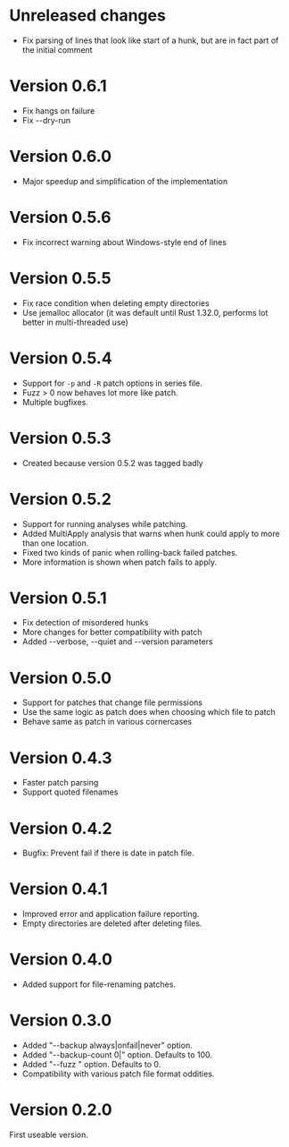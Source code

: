 # Unreleased changes

* Fix parsing of lines that look like start of a hunk, but are in fact part of
  the initial comment

# Version 0.6.1

* Fix hangs on failure
* Fix --dry-run

# Version 0.6.0

* Major speedup and simplification of the implementation 

# Version 0.5.6

* Fix incorrect warning about Windows-style end of lines

# Version 0.5.5

* Fix race condition when deleting empty directories
* Use jemalloc allocator (it was default until Rust 1.32.0, performs lot better in multi-threaded use)

# Version 0.5.4

* Support for `-p` and `-R` patch options in series file.
* Fuzz > 0 now behaves lot more like patch.
* Multiple bugfixes.

# Version 0.5.3

* Created because version 0.5.2 was tagged badly

# Version 0.5.2

* Support for running analyses while patching.
* Added MultiApply analysis that warns when hunk could apply to more than one location.
* Fixed two kinds of panic when rolling-back failed patches.
* More information is shown when patch fails to apply.

# Version 0.5.1

* Fix detection of misordered hunks
* More changes for better compatibility with patch
* Added --verbose, --quiet and --version parameters

# Version 0.5.0

* Support for patches that change file permissions
* Use the same logic as patch does when choosing which file to patch
* Behave same as patch in various cornercases

# Version 0.4.3

* Faster patch parsing
* Support quoted filenames

# Version 0.4.2

* Bugfix: Prevent fail if there is date in patch file.

# Version 0.4.1

* Improved error and application failure reporting.
* Empty directories are deleted after deleting files.

# Version 0.4.0

* Added support for file-renaming patches.

# Version 0.3.0

* Added "--backup always|onfail|never" option.
* Added "--backup-count 0|<n>" option. Defaults to 100.
* Added "--fuzz <n>" option. Defaults to 0.
* Compatibility with various patch file format oddities.

# Version 0.2.0

First useable version.
